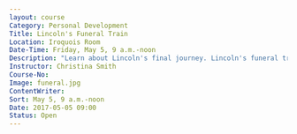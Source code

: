 ```yaml
---
layout: course
Category: Personal Development
Title: Lincoln's Funeral Train
Location: Iroquois Room
Date-Time: Friday, May 5, 9 a.m.-noon
Description: "Learn about Lincoln's final journey. Lincoln's funeral train retraced the same route it tracked taking President-Ellect Lincoln to Washington only four years earlier. This seminar will examin how the nation mourned their loss. You will learn the challenges and obstacles in preparing the event, Mary's overwhelming grief and reations of each city as the funeral train arrived. Finally, you hear about the Lincolns' arrival in Springfield, the tomb that was not yet erected, and the final funeral ceremony in Springfield."
Instructor: Christina Smith
Course-No:
Image: funeral.jpg
ContentWriter:
Sort: May 5, 9 a.m.-noon
Date: 2017-05-05 09:00
Status: Open
---
```

